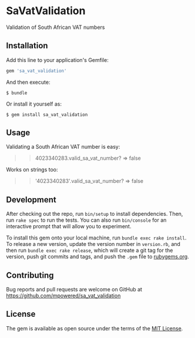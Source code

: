 # SaVatValidation

Validation of South African VAT numbers

## Installation

Add this line to your application's Gemfile:

```ruby
gem 'sa_vat_validation'
```

And then execute:

    $ bundle

Or install it yourself as:

    $ gem install sa_vat_validation

## Usage

Validating a South African VAT number is easy:
>> 4023340283.valid_sa_vat_number?
=> false

Works on strings too:
>> '4023340283'.valid_sa_vat_number?
=> false

## Development

After checking out the repo, run `bin/setup` to install dependencies. Then, run `rake spec` to run the tests. You can also run `bin/console` for an interactive prompt that will allow you to experiment.

To install this gem onto your local machine, run `bundle exec rake install`. To release a new version, update the version number in `version.rb`, and then run `bundle exec rake release`, which will create a git tag for the version, push git commits and tags, and push the `.gem` file to [rubygems.org](https://rubygems.org).

## Contributing

Bug reports and pull requests are welcome on GitHub at https://github.com/mpowered/sa_vat_validation


## License

The gem is available as open source under the terms of the [MIT License](http://opensource.org/licenses/MIT).

